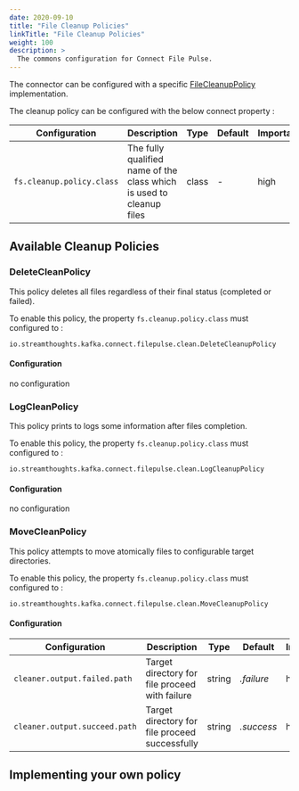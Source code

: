 ```yaml
---
date: 2020-09-10
title: "File Cleanup Policies"
linkTitle: "File Cleanup Policies"
weight: 100
description: >
  The commons configuration for Connect File Pulse.
---
```


The connector can be configured with a specific [FileCleanupPolicy](connect-file-pulse-api/src/main/java/io/streamthoughts/kafka/connect/filepulse/clean/FileCleanupPolicy.java) implementation.

The cleanup policy can be configured with the below connect property :

| Configuration |   Description |   Type    |   Default |   Importance  |
| --------------| --------------|-----------| --------- | ------------- |
|`fs.cleanup.policy.class` | The fully qualified name of the class which is used to cleanup files | class | *-* | high |


## Available Cleanup Policies

### DeleteCleanPolicy

This policy deletes all files regardless of their final status (completed or failed).

To enable this policy, the property `fs.cleanup.policy.class` must configured to : 

```
io.streamthoughts.kafka.connect.filepulse.clean.DeleteCleanupPolicy
```

#### Configuration
no configuration

### LogCleanPolicy

This policy prints to logs some information after files completion.

To enable this policy, the property `fs.cleanup.policy.class` must configured to : 

```
io.streamthoughts.kafka.connect.filepulse.clean.LogCleanupPolicy 
```

#### Configuration
no configuration

### MoveCleanPolicy

This policy attempts to move atomically files to configurable target directories.

To enable this policy, the property `fs.cleanup.policy.class` must configured to : 

```
io.streamthoughts.kafka.connect.filepulse.clean.MoveCleanupPolicy
```

#### Configuration

| Configuration |   Description |   Type    |   Default |   Importance  |
| --------------| --------------|-----------| --------- | ------------- |
|`cleaner.output.failed.path` | Target directory for file proceed with failure | string | *.failure* | high |
|`cleaner.output.succeed.path` | Target directory for file proceed successfully | string | *.success* | high |

## Implementing your own policy